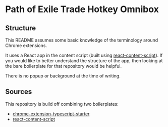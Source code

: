 # Path of Exile Trade Hotkey Omnibox

## Structure
This README assumes some basic knowledge of the terminology around Chrome
extensions.

It uses a React app in the content script (built using
[react-content-script](https://github.com/yosevu/react-content-script)). If you
would like to better understand the structure of the app, then looking at the
bare boilerplate for that repository would be helpful.

There is no popup or background at the time of writing.

## Sources
This repository is build off combining two boilerplates:
* [chrome-extension-typescript-starter](https://github.com/chibat/chrome-extension-typescript-starter)
* [react-content-script](https://github.com/yosevu/react-content-script)
